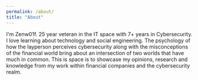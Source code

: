 ```yaml
---
permalink: /about/
title: "About"
---
```


I'm Zenw01f. 25 year veteran in the IT space with 7+ years in Cybersecurity. I love learning about technology and social engineering. The psychology of how the layperson perceives cybersecurity along with the misconceptions of the financial world bring about an intersection of two worlds that have much in common. 
This is space is to showcase my opinions, research and knowledge from my work within financial companies and the cybersecurity realm.
